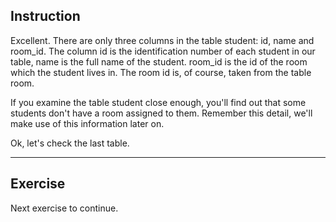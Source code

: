 ## Instruction
Excellent. There are only three columns in the table student: id, name and room_id. The column id is the identification number of each student in our table, name is the full name of the student. room_id is the id of the room which the student lives in. The room id is, of course, taken from the table room.

If you examine the table student close enough, you'll find out that some students don't have a room assigned to them. Remember this detail, we'll make use of this information later on.

Ok, let's check the last table.

---
## Exercise
Next exercise to continue.
